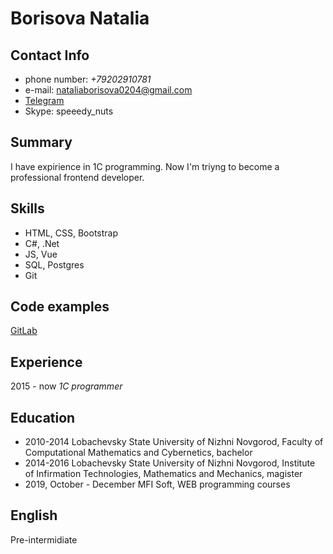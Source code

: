 # Borisova Natalia

## Contact Info
* phone number: *+79202910781*
* e-mail: nataliaborisova0204@gmail.com
* [Telegram](https://t.me/nat_borisova)
* Skype: speeedy_nuts

## Summary
I have expirience in 1C programming. Now I'm triyng to become a professional frontend developer.

## Skills
* HTML, CSS, Bootstrap
* C#, .Net
* JS, Vue
* SQL, Postgres
* Git

## Code examples
[GitLab](https://gitlab.com/Nat_Borisova/frontend)

## Experience
2015 - now *1C programmer*

## Education
* 2010-2014 Lobachevsky State University of Nizhni Novgorod, Faculty of Computational Mathematics and Cybernetics, bachelor
* 2014-2016 Lobachevsky State University of Nizhni Novgorod, Institute of Infirmation Technologies, Mathematics and Mechanics, magister
* 2019, October - December MFI Soft, WEB programming courses

## English
Pre-intermidiate
